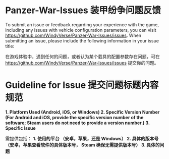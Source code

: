 # Panzer-War-Issues 装甲纷争问题反馈

To submit an issue or feedback regarding your experience with the game, including any issues with vehicle configuration parameters, you can visit https://github.com/WindyVerse/Panzer-War-Issues/issues.
When submitting an issue, please include the following information in your issue title:

在游戏体验中，遇到任何的问题，或者认为某个载具的配置参数存在问题，可在 https://github.com/WindyVerse/Panzer-War-Issues/issues 提交你的问题。

# Guideline for Issue 提交问题标题内容规范

**1. Platform Used (Android, iOS, or Windows)
2. Specific Version Number (For Android and iOS, provide the specific version number of the software; Steam users do not need to provide a version number.)
3. Specific Issue**

需提供包括：
**1. 使用的平台 （安卓，苹果，还是 Windows）
2. 具体的版本号 （安卓，苹果查看软件的具体版本号， Steam 确保无需提供版本号）
3. 具体的问题**



